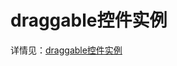 # draggable控件实例

详情见：[draggable控件实例](https://jspang.com/posts/2019/02/22/flutterdemo.html#_20节draggable控件实例)